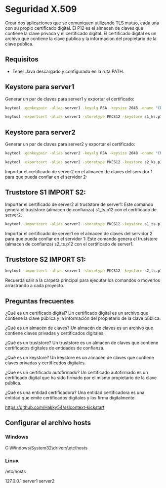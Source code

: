 
# Seguridad X.509

Crear dos aplicaciones que se comuniquen utilizando TLS mutuo, cada una con su propio certificado digital.
El P12 es el almacen de claves que contiene la clave privada y el certificado digital.
El certificado digital es un archivo que contiene la clave publica y la informacion del propietario de la clave publica.


## Requisitos

- Tener Java descargado y configurado en la ruta PATH.

## Keystore para server1

Generar un par de claves para server1 y exportar el certificado:

```bash
keytool -genkeypair -alias server1 -keyalg RSA -keysize 2048 -dname "CN=server1" -validity 365 -storetype PKCS12 -keystore s1_ks.p12 -storepass admin123

keytool -exportcert -alias server1 -storetype PKCS12 -keystore s1_ks.p12 -file s1_cert.cer -rfc -storepass admin123
```

## Keystore para server2

Generar un par de claves para server2 y exportar el certificado:

```bash
keytool -genkeypair -alias server2 -keyalg RSA -keysize 2048 -dname "CN=server2" -validity 365 -storetype PKCS12 -keystore s2_ks.p12 -storepass admin123

keytool -exportcert -alias server2 -storetype PKCS12 -keystore s2_ks.p12 -file s2_cert.cer -rfc -storepass admin123
```

Importar el certificado de server2 en el almacen de claves del servidor 1 para que pueda confiar en el servidor 2:


## Truststore S1 IMPORT S2:

Importar el certificado de server2 al truststore de server1:
Este comando genera el truststore (almacen de confianza)  s1_ts.p12 con el certificado de server2.
```bash
keytool -importcert -alias server2 -storetype PKCS12 -keystore s1_ts.p12 -file s2_cert.cer -rfc -storepass admin123
```

Importar el certificado de server1 en el almacen de claves del servidor 2 para que pueda confiar en el servidor 1:
Este comando genera el truststore (almacen de confianza) s2_ts.p12 con el certificado de server1.


## Truststore S2 IMPORT S1:
```bash
keytool -importcert -alias server1 -storetype PKCS12 -keystore s2_ts.p12 -file s1_cert.cer -rfc -storepass admin123
```

Recuerda salir a la carpeta principal para ejecutar los comandos o moverlos arrastrando a cada proyecto.


## Preguntas frecuentes

¿Qué es un certificado digital?
Un certificado digital es un archivo que contiene la clave pública y la información del propietario de la clave pública.

¿Qué es un almacén de claves?
Un almacén de claves es un archivo que contiene claves privadas y certificados digitales.

¿Qué es un truststore?
Un truststore es un almacén de claves que contiene certificados digitales de entidades de confianza.

¿Qué es un keystore?
Un keystore es un almacén de claves que contiene claves privadas y certificados digitales.

¿Qué es un certificado autofirmado?
Un certificado autofirmado es un certificado digital que ha sido firmado por el mismo propietario de la clave pública.

¿Qué es una entidad certificadora?
Una entidad certificadora es una entidad que emite certificados digitales y los firma digitalmente.


https://github.com/Hakky54/sslcontext-kickstart


## Configurar el archivo hosts

### Windows
C:\Windows\System32\drivers\etc\hosts

### Linux
/etc/hosts

127.0.0.1 server1 server2